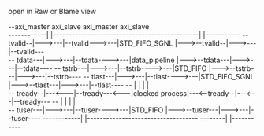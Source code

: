 open in Raw or Blame view


--axi_master        axi_slave                           axi_master          axi_slave   
------------|       |----------------------------------------------|       |-----------
--  tvalid--|--->---|--tvalid--->---|STD_FIFO_SGNL  |--->--tvalid--|--->---|--tvalid---    
--  tdata---|--->---|--tdata---->---|data_pipeline  |--->--tdata---|--->---|--tdata----
--  tstrb---|--->---|--tstrb---->---|STD_FIFO       |--->--tstrb---|--->---|--tstrb----
--  tlast---|--->---|--tlast---->---|STD_FIFO_SGNL  |--->--tlast---|--->---|--tlast----
--          |       |                                              |       |           
--  tready--|---<---|--tready---<---|clocked process|---<--tready--|---<---|--tready---
--          |       |                                              |       |           
--  tuser---|--->---|--tuser---->---|STD_FIFO       |--->--tuser---|--->---|--tuser----
------------|       |-----------------------------------   --------|       |-----------
